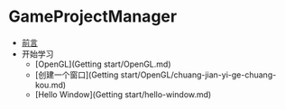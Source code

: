 # GameProjectManager
- [前言](jian-jie.md)
- 开始学习
    - [OpenGL](Getting start/OpenGL.md)
    - [创建一个窗口](Getting start/OpenGL/chuang-jian-yi-ge-chuang-kou.md)
    - [Hello Window](Getting start/hello-window.md)
